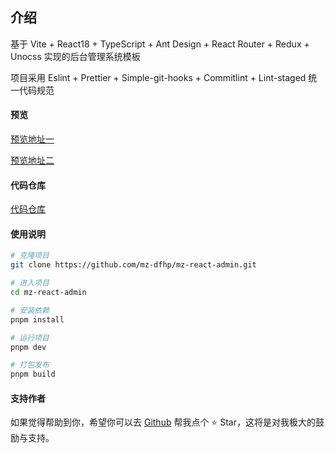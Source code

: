 ## 介绍

基于 Vite + React18 + TypeScript + Ant Design + React Router + Redux + Unocss 实现的后台管理系统模板

项目采用 Eslint + Prettier + Simple-git-hooks + Commitlint + Lint-staged 统一代码规范

#### 预览

<a href="http://120.78.132.170:8081" target="_blank">预览地址一</a>

<a href="https://mz-dfhp.github.io/mz-react-admin/" target="_blank">预览地址二</a>

#### 代码仓库

<a href="https://github.com/mz-dfhp/mz-react-admin.git" target="_blank">代码仓库</a>

#### 使用说明

```bash
# 克隆项目
git clone https://github.com/mz-dfhp/mz-react-admin.git

# 进入项目
cd mz-react-admin

# 安装依赖
pnpm install

# 运行项目
pnpm dev

# 打包发布
pnpm build
```

#### 支持作者

如果觉得帮助到你，希望你可以去 <a target="_blank" href="https://github.com/mz-dfhp/mz-react-admin.git">Github</a> 帮我点个 ⭐ Star，这将是对我极大的鼓励与支持。
